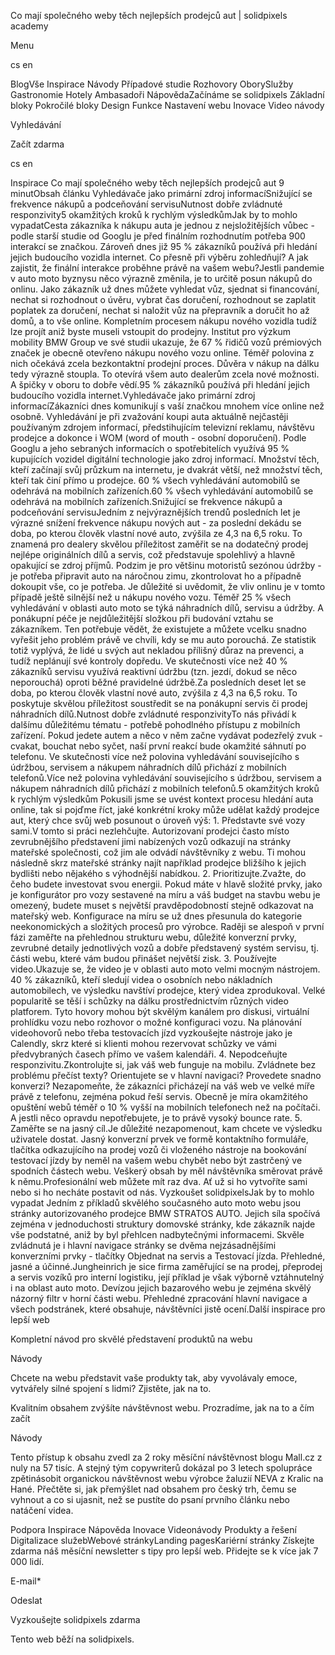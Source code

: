 <p>Co mají společného weby těch nejlepších prodejců aut  | solidpixels academy</p>
<p>Menu</p>
<p>cs en</p>
<p>BlogVše Inspirace Návody Případové studie Rozhovory OborySlužby Gastronomie Hotely Ambasadoři NápovědaZačínáme se solidpixels Základní bloky Pokročilé bloky Design Funkce Nastavení webu Inovace Video návody</p>
<p>Vyhledávání</p>
<p>Začít zdarma</p>
<p>cs en</p>
<p>Inspirace
Co mají společného weby těch nejlepších prodejců aut
9 minutObsah článku
 Vyhledávače jako primární zdroj informacíSnižující se frekvence nákupů a podceňování servisuNutnost dobře zvládnuté responzivity5 okamžitých kroků k rychlým výsledkůmJak by to mohlo vypadatCesta zákazníka k nákupu auta je jednou z nejsložitějších vůbec - podle starší studie od Googlu je před finálním rozhodnutím potřeba 900 interakcí se značkou. Zároveň dnes již 95 % zákazníků používá při hledání jejich budoucího vozidla internet. Co přesně při výběru zohledňují? A jak zajistit, že finální interakce proběhne právě na vašem webu?Jestli pandemie v auto moto byznysu něco výrazně změnila, je to určitě posun nákupů do onlinu. Jako zákazník už dnes můžete vyhledat vůz, sjednat si financování, nechat si rozhodnout o úvěru, vybrat čas doručení, rozhodnout se zaplatit poplatek za doručení, nechat si naložit vůz na přepravník a doručit ho až domů, a to vše online. Kompletním procesem nákupu nového vozidla tudíž lze projít aniž byste museli vstoupit do prodejny. Institut pro výzkum mobility BMW Group ve své studii ukazuje, že 67 % řidičů vozů prémiových značek je obecně otevřeno nákupu nového vozu online. Téměř polovina z nich očekává zcela bezkontaktní prodejní proces. Důvěra v nákup na dálku tedy výrazně stoupla. To otevírá všem auto dealerům zcela nové možnosti. A špičky v oboru to dobře vědí.95 % zákazníků používá při hledání jejich budoucího vozidla internet.Vyhledávače jako primární zdroj informacíZákazníci dnes komunikují s vaší značkou mnohem více online než osobně. Vyhledávání je při zvažování koupi auta aktuálně nejčastěji používaným zdrojem informací, předstihujícím televizní reklamu, návštěvu prodejce a dokonce i WOM (word of mouth - osobní doporučení). Podle Googlu a jeho sebraných informacích o spotřebitelích využívá 95 % kupujících vozidel digitální technologie jako zdroj informací. Množství těch, kteří začínají svůj průzkum na internetu, je dvakrát větší, než množství těch, kteří tak činí přímo u prodejce. 60 % všech vyhledávání automobilů se odehrává na mobilních zařízeních.60 % všech vyhledávání automobilů se odehrává na mobilních zařízeních.Snižující se frekvence nákupů a podceňování servisuJedním z nejvýraznějších trendů posledních let je výrazné snížení frekvence nákupu nových aut - za poslední dekádu se doba, po kterou člověk vlastní nové auto, zvýšila ze 4,3 na 6,5 roku. To znamená pro dealery skvělou příležitost zaměřit se na dodatečný prodej nejlépe originálních dílů a servis, což představuje spolehlivý a hlavně opakující se zdroj příjmů.
Podzim je pro většinu motoristů sezónou údržby - je potřeba připravit auto na náročnou zimu, zkontrolovat ho a případně dokoupit vše, co je potřeba. Je důležité si uvědomit, že vliv onlinu je v tomto případě ještě silnější než u nákupu nového vozu. Téměř 25 % všech vyhledávání v oblasti auto moto se týká náhradních dílů, servisu a údržby. A ponákupní péče je nejdůležitější složkou při budování vztahu se zákazníkem. Ten potřebuje vědět, že existujete a můžete vcelku snadno vyřešit jeho problém právě ve chvíli, kdy se mu auto porouchá. Ze statistik totiž vyplývá, že lidé u svých aut nekladou přílišný důraz na prevenci, a tudíž neplánují své kontroly dopředu. Ve skutečnosti více než 40 % zákazníků servisu využívá reaktivní údržbu (tzn. jezdí, dokud se něco neporouchá) oproti běžné pravidelné údržbě.Za posledních deset let se doba, po kterou člověk vlastní nové auto, zvýšila z 4,3 na 6,5 roku. To poskytuje skvělou příležitost soustředit se na ponákupní servis či prodej náhradních dílů.Nutnost dobře zvládnuté responzivityTo nás přivádí k dalšímu důležitému tématu - potřebě pohodlného přístupu z mobilních zařízení. Pokud jedete autem a něco v něm začne vydávat podezřelý zvuk - cvakat, bouchat nebo syčet, naší první reakcí bude okamžité sáhnutí po telefonu. Ve skutečnosti více než polovina vyhledávání souvisejícího s údržbou, servisem a nákupem náhradních dílů přichází z mobilních telefonů.Více než polovina vyhledávání souvisejícího s údržbou, servisem a nákupem náhradních dílů přichází z mobilních telefonů.5 okamžitých kroků k rychlým výsledkům
Pokusili jsme se uvést kontext procesu hledání auta online, tak si pojďme říct, jaké konkrétní kroky může udělat každý prodejce aut, který chce svůj web posunout o úroveň výš:
1. Představte své vozy sami.V tomto si práci nezlehčujte. Autorizovaní prodejci často místo zevrubnějšího představení jimi nabízených vozů odkazují na stránky mateřské společnosti, což jim ale odvádí návštěvníky z webu. Ti mohou následně skrz mateřské stránky najít například prodejce bližšího k jejich bydlišti nebo nějakého s výhodnější nabídkou.
2. Prioritizujte.Zvažte, do čeho budete investovat svou energii. Pokud máte v hlavě složité prvky, jako je konfigurátor pro vozy sestavené na míru a váš budget na stavbu webu je omezený, budete muset s největší pravděpodobností stejně odkazovat na mateřský web. Konfigurace na míru se už dnes přesunula do kategorie neekonomických a složitých procesů pro výrobce. Raději se alespoň v první fázi zaměřte na přehlednou strukturu webu, důležité konverzní prvky, zevrubné detaily jednotlivých vozů a dobře představený systém servisu, tj. části webu, které vám budou přinášet největší zisk.
3. Používejte video.Ukazuje se, že video je v oblasti auto moto velmi mocným nástrojem. 40 % zákazníků, kteří sledují videa o osobních nebo nákladních automobilech, ve výsledku navštíví prodejce, který videa zprodukoval. Velké popularitě se těší i schůzky na dálku prostřednictvím různých video platforem. Tyto hovory mohou být skvělým kanálem pro diskusi, virtuální prohlídku vozu nebo rozhovor o možné konfiguraci vozu. Na plánování videohovorů nebo třeba testovacích jízd vyzkoušejte nástroje jako je Calendly, skrz které si klienti mohou rezervovat schůzky ve vámi předvybraných časech přímo ve vašem kalendáři.
4. Nepodceňujte responzivitu.Zkontrolujte si, jak váš web funguje na mobilu. Zvládnete bez problému přečíst texty? Orientujete se v hlavní navigaci? Provedete snadno konverzi? Nezapomeňte, že zákazníci přicházejí na váš web ve velké míře právě z telefonu, zejména pokud řeší servis. Obecně je míra okamžitého opuštění webů téměř o 10 % vyšší na mobilních telefonech než na počítači. A jestli něco opravdu nepotřebujete, je to právě vysoký bounce rate.
5. Zaměřte se na jasný cíl.Je důležité nezapomenout, kam chcete ve výsledku uživatele dostat. Jasný konverzní prvek ve formě kontaktního formuláře, tlačítka odkazujícího na prodej vozů či vloženého nástroje na bookování testovací jízdy by neměl na vašem webu chybět nebo být zastrčený ve spodních částech webu. Veškerý obsah by měl návštěvníka směrovat právě k němu.Profesionální web můžete mít raz dva. Ať už si ho vytvoříte sami nebo si ho necháte postavit od nás.
Vyzkoušet solidpixelsJak by to mohlo vypadat
Jedním z příkladů skvělého současného auto moto webu jsou stránky autorizovaného prodejce BMW STRATOS AUTO. Jejich síla spočívá zejména v jednoduchosti struktury domovské stránky, kde zákazník najde vše podstatné, aniž by byl přehlcen nadbytečnými informacemi. Skvěle zvládnutá je i hlavní navigace stránky se dvěma nejzásadnějšími konverzními prvky - tlačítky Objednat na servis a Testovací jízda. Přehledné, jasné a účinné.Jungheinrich je sice firma zaměřující se na prodej, přeprodej a servis vozíků pro interní logistiku, její příklad je však výborně vztáhnutelný i na oblast auto moto. Devízou jejich bazarového webu je zejména skvělý názorný filtr v horní části webu. Přehledné zpracování hlavní navigace a všech podstránek, které obsahuje, návštěvníci jistě ocení.Další inspirace pro lepší web</p>
<p>Kompletní návod pro skvělé představení produktů na webu</p>
<p>Návody</p>
<p>Chcete na webu představit vaše produkty tak, aby vyvolávaly emoce, vytvářely silné spojení s lidmi? Zjistěte, jak na to.</p>
<p>Kvalitním obsahem zvýšíte návštěvnost webu. Prozradíme, jak na to a čím začít</p>
<p>Návody</p>
<p>Tento přístup k obsahu zvedl za 2 roky měsíční návštěvnost blogu Mall.cz z nuly na 57 tisíc. A stejný tým copywriterů dokázal po 3 letech spolupráce zpětinásobit organickou návštěvnost webu výrobce žaluzií NEVA z Kralic na Hané. Přečtěte si, jak přemýšlet nad obsahem pro český trh, čemu se vyhnout a co si ujasnit, než se pustíte do psaní prvního článku nebo natáčení videa.</p>
<p>Podpora
 Inspirace
Nápověda
Inovace
Videonávody
 Produkty a řešení
 Digitalizace služebWebové stránkyLanding pagesKariérní stránky Získejte zdarma náš měsíční newsletter s tipy pro lepší web. Přidejte se k více jak 7 000 lidí.</p>
<p>E-mail*</p>
<p>Odeslat</p>
<p>Vyzkoušejte solidpixels zdarma</p>
<p>Tento web běží na solidpixels.</p>
